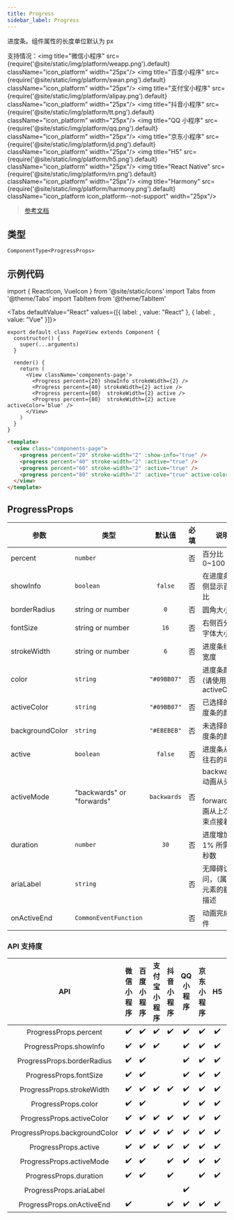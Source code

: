 ```yaml
---
title: Progress
sidebar_label: Progress
---
```


进度条。组件属性的长度单位默认为 px

支持情况：<img title="微信小程序" src={require('@site/static/img/platform/weapp.png').default} className="icon_platform" width="25px"/> <img title="百度小程序" src={require('@site/static/img/platform/swan.png').default} className="icon_platform" width="25px"/> <img title="支付宝小程序" src={require('@site/static/img/platform/alipay.png').default} className="icon_platform" width="25px"/> <img title="抖音小程序" src={require('@site/static/img/platform/tt.png').default} className="icon_platform" width="25px"/> <img title="QQ 小程序" src={require('@site/static/img/platform/qq.png').default} className="icon_platform" width="25px"/> <img title="京东小程序" src={require('@site/static/img/platform/jd.png').default} className="icon_platform" width="25px"/> <img title="H5" src={require('@site/static/img/platform/h5.png').default} className="icon_platform" width="25px"/> <img title="React Native" src={require('@site/static/img/platform/rn.png').default} className="icon_platform" width="25px"/> <img title="Harmony" src={require('@site/static/img/platform/harmony.png').default} className="icon_platform icon_platform--not-support" width="25px"/>

> [参考文档](https://developers.weixin.qq.com/miniprogram/dev/component/progress.html)

## 类型

```tsx
ComponentType<ProgressProps>
```

## 示例代码

import { ReactIcon, VueIcon } from '@site/static/icons'
import Tabs from '@theme/Tabs'
import TabItem from '@theme/TabItem'

<Tabs
  defaultValue="React"
  values={[{ label: <ReactIcon />, value: "React" }, { label: <VueIcon />, value: "Vue" }]}>
<TabItem value="React">

```tsx
export default class PageView extends Component {
  constructor() {
    super(...arguments)
  }

  render() {
    return (
      <View className='components-page'>
        <Progress percent={20} showInfo strokeWidth={2} />
        <Progress percent={40} strokeWidth={2} active />
        <Progress percent={60}  strokeWidth={2} active />
        <Progress percent={80}  strokeWidth={2} active activeColor='blue' />
      </View>
    )
  }
}
```
</TabItem>
<TabItem value="Vue">

```html
<template>
  <view class="components-page">
    <progress percent="20" stroke-width="2" :show-info="true" />
    <progress percent="40" stroke-width="2" :active="true" />
    <progress percent="60" stroke-width="2" :active="true" />
    <progress percent="80" stroke-width="2" :active="true" active-color="blue" />
  </view>
</template>
```
</TabItem>
</Tabs>

## ProgressProps

| 参数 | 类型 | 默认值 | 必填 | 说明 |
| --- | --- | :---: | :---: | --- |
| percent | `number` |  | 否 | 百分比 0~100 |
| showInfo | `boolean` | `false` | 否 | 在进度条右侧显示百分比 |
| borderRadius | string or number | `0` | 否 | 圆角大小 |
| fontSize | string or number | `16` | 否 | 右侧百分比字体大小 |
| strokeWidth | string or number | `6` | 否 | 进度条线的宽度 |
| color | `string` | `"#09BB07"` | 否 | 进度条颜色 (请使用 activeColor) |
| activeColor | `string` | `"#09BB07"` | 否 | 已选择的进度条的颜色 |
| backgroundColor | `string` | `"#EBEBEB"` | 否 | 未选择的进度条的颜色 |
| active | `boolean` | `false` | 否 | 进度条从左往右的动画 |
| activeMode | "backwards" or "forwards" | `backwards` | 否 | backwards: 动画从头播<br /><br />forwards: 动画从上次结束点接着播 |
| duration | `number` | `30` | 否 | 进度增加 1% 所需毫秒数 |
| ariaLabel | `string` |  | 否 | 无障碍访问，（属性）元素的额外描述 |
| onActiveEnd | `CommonEventFunction` |  | 否 | 动画完成事件 |

### API 支持度

| API | 微信小程序 | 百度小程序 | 支付宝小程序 | 抖音小程序 | QQ 小程序 | 京东小程序 | H5 | React Native | Harmony |
| :---: | :---: | :---: | :---: | :---: | :---: | :---: | :---: | :---: | :---: |
| ProgressProps.percent | ✔️ | ✔️ | ✔️ | ✔️ | ✔️ | ✔️ | ✔️ | ✔️ |  |
| ProgressProps.showInfo | ✔️ | ✔️ | ✔️ |  | ✔️ | ✔️ | ✔️ | ✔️ |  |
| ProgressProps.borderRadius | ✔️ | ✔️ |  |  | ✔️ | ✔️ | ✔️ |  |  |
| ProgressProps.fontSize | ✔️ | ✔️ |  |  | ✔️ | ✔️ | ✔️ |  |  |
| ProgressProps.strokeWidth | ✔️ | ✔️ | ✔️ | ✔️ | ✔️ | ✔️ | ✔️ | ✔️ |  |
| ProgressProps.color | ✔️ | ✔️ |  |  | ✔️ | ✔️ | ✔️ |  |  |
| ProgressProps.activeColor | ✔️ | ✔️ | ✔️ | ✔️ | ✔️ | ✔️ | ✔️ | ✔️ |  |
| ProgressProps.backgroundColor | ✔️ | ✔️ | ✔️ | ✔️ | ✔️ | ✔️ | ✔️ | ✔️ |  |
| ProgressProps.active | ✔️ | ✔️ | ✔️ | ✔️ | ✔️ | ✔️ | ✔️ | ✔️ |  |
| ProgressProps.activeMode | ✔️ | ✔️ |  | ✔️ | ✔️ | ✔️ | ✔️ | ✔️ |  |
| ProgressProps.duration | ✔️ | ✔️ |  | ✔️ |  | ✔️ | ✔️ |  |  |
| ProgressProps.ariaLabel |  |  |  |  | ✔️ |  |  |  |  |
| ProgressProps.onActiveEnd | ✔️ |  |  | ✔️ | ✔️ | ✔️ | ✔️ |  |  |
